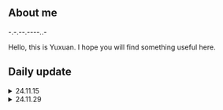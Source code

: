 ## About me

  -.-.--.----..-
  
  Hello, this is Yuxuan. I hope you will find something useful here.

## Daily update

  <details>
  <summary> 24.11.15 </summary>
  I create this profile, basically for trying to have a free access of copilot. damn why can't I change my billing infos!
  </details>

  <details>    
  <summary> 24.11.29 </summary>
  PhD Candidate now! But things are still hard......
  </details>

